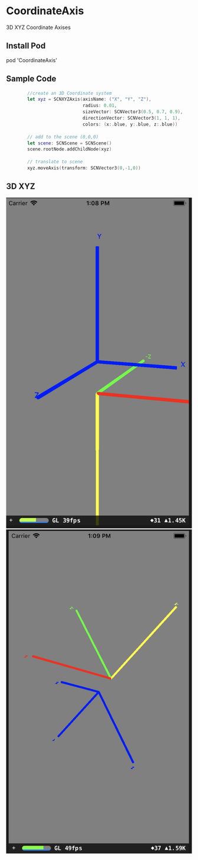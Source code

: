 # CoordinateAxis
3D XYZ Coordinate Axises

## Install Pod
pod 'CoordinateAxis'


## Sample Code

```swift
        //create an 3D Coordinate system
        let xyz = SCNXYZAxis(axisName: ("X", "Y", "Z"),
                             radius: 0.01,                                             //axis radius
                             sizeVector: SCNVector3(0.5, 0.7, 0.9),                    //axis length
                             directionVector: SCNVector3(1, 1, 1),                     //axis direction
                             colors: (x:.blue, y:.blue, z:.blue))                      //axis color
                            
        // add to the scene (0,0,0)
        let scene: SCNScene = SCNScene()
        scene.rootNode.addChildNode(xyz)
        
        // translate to scene
        xyz.moveAxis(transform: SCNVector3(0,-1,0))
```
        

## 3D XYZ
![image](https://github.com/sw0906/CoordinateAxis/blob/master/threed1.png)
![image](https://github.com/sw0906/CoordinateAxis/blob/master/threeD2.png)

